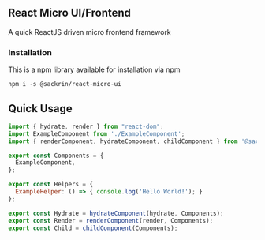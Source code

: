 ## React Micro UI/Frontend

A quick ReactJS driven micro frontend framework

### Installation

This is a npm library available for installation via npm

```npm i -s @sackrin/react-micro-ui```

## Quick Usage

```js
import { hydrate, render } from "react-dom";
import ExampleComponent from './ExampleComponent';
import { renderComponent, hydrateComponent, childComponent } from '@sackrin/react-micro-ui/lib/Helpers';

export const Components = {
  ExampleComponent,
};

export const Helpers = {
  ExampleHelper: () => { console.log('Hello World!'); }
};

export const Hydrate = hydrateComponent(hydrate, Components);
export const Render = renderComponent(render, Components);
export const Child = childComponent(Components);
```
